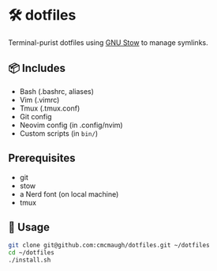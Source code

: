 # 🛠️ dotfiles

Terminal-purist dotfiles using [GNU Stow](https://www.gnu.org/software/stow/) to manage symlinks.

## 📦 Includes

- Bash (.bashrc, aliases)
- Vim (.vimrc)
- Tmux (.tmux.conf)
- Git config
- Neovim config (in .config/nvim)
- Custom scripts (in `bin/`)


## Prerequisites

- git
- stow
- a Nerd font (on local machine)
- tmux

## 🚀 Usage

```sh
git clone git@github.com:cmcmaugh/dotfiles.git ~/dotfiles
cd ~/dotfiles
./install.sh
```
